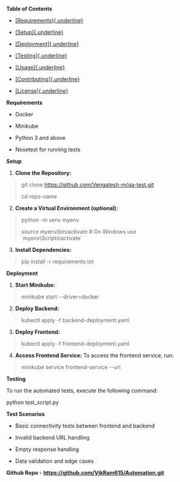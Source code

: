 **Table of Contents**

-   [[Requirements]{.underline}](#requirements)

-   [[Setup]{.underline}](#setup)

-   [[Deployment]{.underline}](#deployment)

-   [[Testing]{.underline}](#testing)

-   [[Usage]{.underline}](#usage)

-   [[Contributing]{.underline}](#contributing)

-   [[License]{.underline}](#license)

**Requirements**

-   Docker

-   Minikube

-   Python 3 and above

-   Nosetest for running tests

**Setup**

1.  **Clone the Repository:**

> git clone https://github.com/Vengatesh-m/qa-test.git
>
> cd repo-name

2.  **Create a Virtual Environment (optional):**

> python -m venv myenv
>
> source myenv/bin/activate \# On Windows use
> \`myenv\\Scripts\\activate\`

3.  **Install Dependencies:**

> pip install -r requirements.txt

**Deployment**

1.  **Start Minikube:**

> minikube start \--driver=docker

2.  **Deploy Backend:**

> kubectl apply -f backend-deployment.yaml

3.  **Deploy Frontend:**

> kubectl apply -f frontend-deployment.yaml

4.  **Access Frontend Service:** To access the frontend service, run:

> minikube service frontend-service \--url

**Testing**

To run the automated tests, execute the following command:

python test_script.py

**Test Scenarios**

-   Basic connectivity tests between frontend and backend

-   Invalid backend URL handling

-   Empty response handling

-   Data validation and edge cases

**Github Repo -** **https://github.com/VikRam615/Automation.git**
